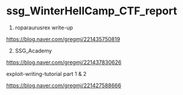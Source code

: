 # ssg_WinterHellCamp_CTF_report

1. roparaurusrex write-up

https://blog.naver.com/gregmj/221435750819

2. SSG_Academy

https://blog.naver.com/gregmj/221437830626


exploit-writing-tutorial part 1 & 2

https://blog.naver.com/gregmj/221427588666
